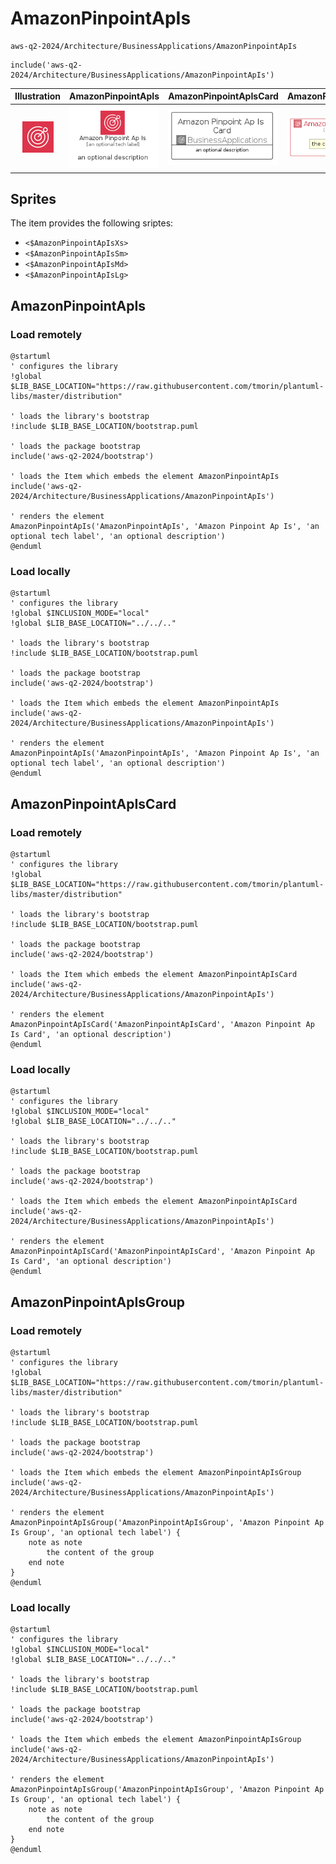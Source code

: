 # AmazonPinpointApIs


```text
aws-q2-2024/Architecture/BusinessApplications/AmazonPinpointApIs
```

```text
include('aws-q2-2024/Architecture/BusinessApplications/AmazonPinpointApIs')
```



| Illustration | AmazonPinpointApIs | AmazonPinpointApIsCard | AmazonPinpointApIsGroup |
| :---: | :---: | :---: | :---: |
| ![illustration for Illustration](../../../aws-q2-2024/Architecture/BusinessApplications/AmazonPinpointApIs.png) | ![illustration for AmazonPinpointApIs](../../../aws-q2-2024/Architecture/BusinessApplications/AmazonPinpointApIs.Local.png) | ![illustration for AmazonPinpointApIsCard](../../../aws-q2-2024/Architecture/BusinessApplications/AmazonPinpointApIsCard.Local.png) | ![illustration for AmazonPinpointApIsGroup](../../../aws-q2-2024/Architecture/BusinessApplications/AmazonPinpointApIsGroup.Local.png) |



## Sprites
The item provides the following sriptes:

- `<$AmazonPinpointApIsXs>`
- `<$AmazonPinpointApIsSm>`
- `<$AmazonPinpointApIsMd>`
- `<$AmazonPinpointApIsLg>`





## AmazonPinpointApIs

### Load remotely
```plantuml
@startuml
' configures the library
!global $LIB_BASE_LOCATION="https://raw.githubusercontent.com/tmorin/plantuml-libs/master/distribution"

' loads the library's bootstrap
!include $LIB_BASE_LOCATION/bootstrap.puml

' loads the package bootstrap
include('aws-q2-2024/bootstrap')

' loads the Item which embeds the element AmazonPinpointApIs
include('aws-q2-2024/Architecture/BusinessApplications/AmazonPinpointApIs')

' renders the element
AmazonPinpointApIs('AmazonPinpointApIs', 'Amazon Pinpoint Ap Is', 'an optional tech label', 'an optional description')
@enduml
```

### Load locally
```plantuml
@startuml
' configures the library
!global $INCLUSION_MODE="local"
!global $LIB_BASE_LOCATION="../../.."

' loads the library's bootstrap
!include $LIB_BASE_LOCATION/bootstrap.puml

' loads the package bootstrap
include('aws-q2-2024/bootstrap')

' loads the Item which embeds the element AmazonPinpointApIs
include('aws-q2-2024/Architecture/BusinessApplications/AmazonPinpointApIs')

' renders the element
AmazonPinpointApIs('AmazonPinpointApIs', 'Amazon Pinpoint Ap Is', 'an optional tech label', 'an optional description')
@enduml
```

## AmazonPinpointApIsCard

### Load remotely
```plantuml
@startuml
' configures the library
!global $LIB_BASE_LOCATION="https://raw.githubusercontent.com/tmorin/plantuml-libs/master/distribution"

' loads the library's bootstrap
!include $LIB_BASE_LOCATION/bootstrap.puml

' loads the package bootstrap
include('aws-q2-2024/bootstrap')

' loads the Item which embeds the element AmazonPinpointApIsCard
include('aws-q2-2024/Architecture/BusinessApplications/AmazonPinpointApIs')

' renders the element
AmazonPinpointApIsCard('AmazonPinpointApIsCard', 'Amazon Pinpoint Ap Is Card', 'an optional description')
@enduml
```

### Load locally
```plantuml
@startuml
' configures the library
!global $INCLUSION_MODE="local"
!global $LIB_BASE_LOCATION="../../.."

' loads the library's bootstrap
!include $LIB_BASE_LOCATION/bootstrap.puml

' loads the package bootstrap
include('aws-q2-2024/bootstrap')

' loads the Item which embeds the element AmazonPinpointApIsCard
include('aws-q2-2024/Architecture/BusinessApplications/AmazonPinpointApIs')

' renders the element
AmazonPinpointApIsCard('AmazonPinpointApIsCard', 'Amazon Pinpoint Ap Is Card', 'an optional description')
@enduml
```

## AmazonPinpointApIsGroup

### Load remotely
```plantuml
@startuml
' configures the library
!global $LIB_BASE_LOCATION="https://raw.githubusercontent.com/tmorin/plantuml-libs/master/distribution"

' loads the library's bootstrap
!include $LIB_BASE_LOCATION/bootstrap.puml

' loads the package bootstrap
include('aws-q2-2024/bootstrap')

' loads the Item which embeds the element AmazonPinpointApIsGroup
include('aws-q2-2024/Architecture/BusinessApplications/AmazonPinpointApIs')

' renders the element
AmazonPinpointApIsGroup('AmazonPinpointApIsGroup', 'Amazon Pinpoint Ap Is Group', 'an optional tech label') {
    note as note
        the content of the group
    end note
}
@enduml
```

### Load locally
```plantuml
@startuml
' configures the library
!global $INCLUSION_MODE="local"
!global $LIB_BASE_LOCATION="../../.."

' loads the library's bootstrap
!include $LIB_BASE_LOCATION/bootstrap.puml

' loads the package bootstrap
include('aws-q2-2024/bootstrap')

' loads the Item which embeds the element AmazonPinpointApIsGroup
include('aws-q2-2024/Architecture/BusinessApplications/AmazonPinpointApIs')

' renders the element
AmazonPinpointApIsGroup('AmazonPinpointApIsGroup', 'Amazon Pinpoint Ap Is Group', 'an optional tech label') {
    note as note
        the content of the group
    end note
}
@enduml
```

